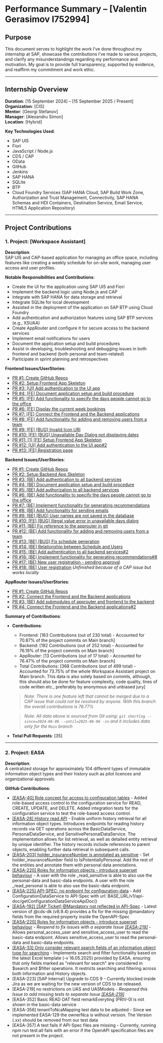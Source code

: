 # Performance Summary – [Valentin Gerasimov I752994]

## Purpose

This document serves to highlight the work I’ve done throughout my internship at SAP, showcase the contributions I’ve made to various projects, and clarify any misunderstandings regarding my performance and motivation. My goal is to provide full transparency, supported by evidence, and reaffirm my commitment and work ethic.

---

## Internship Overview

**Duration**: [15 September 2024] – [15 September 2025 / Present]  
**Organization**: [CIS]  
**Mentor**: [Georgi Stefanov]  
**Manager**: [Alexandru Simon]  
**Location**: [Hybrid]

**Key Technologies Used**:
- SAP UI5
- Fiori
- JavaScript / Node.js
- CDS / CAP
- OData
- GitHub
- Jenkins
- SAP HANA
- SQLite
- BTP 
- Cloud Foundry Services (SAP HANA Cloud, SAP Build Work Zone, Authorization and Trust Management, Connectivity, SAP HANA Schemas and HDI Containers, Destination Service, Email Service, HTML5 Application Repository)


---

## Project Contributions

### 1. Project: [Workspace Assistant]

**Description**:  
SAP UI5 and CAP-based application for managing an office space, including features like creating a weekly schedule for on-site work, managing user access and user profiles.

**Notable Responsibilities and Contributions**:
- Create the UI for the application using SAP UI5 and Fiori
- Implement the backend logic using Node.js and CAP
- Integrate with SAP HANA for data storage and retrieval
- Integrate SQLite for local development
- Assisted in the deployment of the application on SAP BTP using Cloud Foundry
- Add authentication and authorization features using SAP BTP services (e.g., XSUAA)
- Create AppRouter and configure it for secure access to the backend services
- Implement email notifications for users
- Document the application setup and build procedures
- Assist in developing, troubleshooting and debugging issues in both frontend and backend (both personal and team-related)
- Participate in sprint planning and retrospectives


**Frontend Issues/UserStories**:
- [PR #1: Create GitHub Repos](https://github.wdf.sap.corp/orgs/custom-development-bulgaria/projects/1/views/3#)
- [PR #2: Setup Frontend App Skeleton](https://github.wdf.sap.corp/custom-development-bulgaria/WorkspaceAssistant-Backend/issues/1)
- [PR #3: [UI] Add authentication to the UI app](https://github.wdf.sap.corp/custom-development-bulgaria/WorkspaceAssistant-Frontend/issues/2)
- [PR #4: [FE] Document application setup and build procedure](https://github.wdf.sap.corp/custom-development-bulgaria/WorkspaceAssistant-Frontend/issues/11)
- [PR #5: [FE] Add functionality to specify the days people cannot go to the office](https://github.wdf.sap.corp/custom-development-bulgaria/WorkspaceAssistant-Frontend/issues/5)
- [PR #6: [FE] Display the current week bookings](https://github.wdf.sap.corp/custom-development-bulgaria/WorkspaceAssistant-Frontend/issues/6)
- [PR #7: [FE] Connect the Frontend and the Backend applications](https://github.wdf.sap.corp/custom-development-bulgaria/WorkspaceAssistant-Frontend/issues/12)
- [PR #8: [FE] Add functionality for adding and removing users from a team](https://github.wdf.sap.corp/custom-development-bulgaria/WorkspaceAssistant-Frontend/issues/8)
- [PR #9: [FE] [BUG] Invalid Icon URI](https://github.wdf.sap.corp/custom-development-bulgaria/WorkspaceAssistant-Frontend/issues/22)
- [PR #10: [FE] [BUG] Unavailable Day Dialog not displaying dates](https://github.wdf.sap.corp/custom-development-bulgaria/WorkspaceAssistant-Frontend/issues/26)
- [PR #11: [1] [FE] Setup Frontend App Skeleton](https://github.wdf.sap.corp/custom-development-bulgaria/WorkspaceAssistant-Frontend/pull/4)
- [PR #12: [UI] Add authentication to the UI app#2](https://github.wdf.sap.corp/custom-development-bulgaria/WorkspaceAssistant-Frontend/pull/10)
- [PR #13: [FE] Registration page](https://github.wdf.sap.corp/custom-development-bulgaria/WorkspaceAssistant-Frontend/issues/28)

**Backend Issues/UserStories**:
- [PR #1: Create GitHub Repos](https://github.wdf.sap.corp/orgs/custom-development-bulgaria/projects/1/views/3#)
- [PR #2: Setup Backend App Skeleton](https://github.wdf.sap.corp/custom-development-bulgaria/WorkspaceAssistant-Backend/issues/1)
- [PR #3: [BE] Add authentication to all backend services](https://github.wdf.sap.corp/custom-development-bulgaria/WorkspaceAssistant-Backend/issues/2)
- [PR #4: [BE] Document application setup and build procedure](https://github.wdf.sap.corp/custom-development-bulgaria/WorkspaceAssistant-Backend/issues/13)
- [PR #5: [BE] Add authorization to all backend services](https://github.wdf.sap.corp/custom-development-bulgaria/WorkspaceAssistant-Backend/issues/3)
- [PR #6: [BE] Add functionality to specify the days people cannot go to the office](https://github.wdf.sap.corp/custom-development-bulgaria/WorkspaceAssistant-Backend/issues/6)
- [PR #7: [BE] Implement functionality for generating recommendations](https://github.wdf.sap.corp/custom-development-bulgaria/WorkspaceAssistant-Backend/issues/8)
- [PR #8: [BE] Add functionality for sending emails](https://github.wdf.sap.corp/custom-development-bulgaria/WorkspaceAssistant-Backend/issues/5)
- [PR #9: [BE] [BUG] User names are not saved in the database](https://github.wdf.sap.corp/custom-development-bulgaria/WorkspaceAssistant-Backend/issues/25)
- [PR #10: [FE] [BUG] Illegal value error in unavailable days dialog](https://github.wdf.sap.corp/custom-development-bulgaria/WorkspaceAssistant-Backend/issues/26)
- [PR #11: [BE] Fix reference to the approuter in git](https://github.wdf.sap.corp/custom-development-bulgaria/WorkspaceAssistant-Backend/issues/20)
- [PR #12: [BE] Add functionality for adding and removing users from a team](https://github.wdf.sap.corp/custom-development-bulgaria/WorkspaceAssistant-Backend/issues/10)
- [PR #13: [BE] [BUG] Fix schedule generation](https://github.wdf.sap.corp/custom-development-bulgaria/WorkspaceAssistant-Backend/issues/28)
- [PR #14: [BE] Relationship between Schedule and Users](https://github.wdf.sap.corp/custom-development-bulgaria/WorkspaceAssistant-Backend/issues/36)
- [PR #15: [BE] Add authentication to all backend services#2](https://github.wdf.sap.corp/custom-development-bulgaria/WorkspaceAssistant-Backend/pull/12)
- [PR #16: [BE] Implement functionality for generating recommendations#8](https://github.wdf.sap.corp/custom-development-bulgaria/WorkspaceAssistant-Backend/pull/17)
- [PR #17: [BE] New user registration - pending approval](https://github.wdf.sap.corp/custom-development-bulgaria/WorkspaceAssistant-Backend/issues/44)
- [PR #18: [BE] User registration](https://github.wdf.sap.corp/custom-development-bulgaria/WorkspaceAssistant-Backend/issues/38) *Unfinished because of a CAP issue but works locally*

**AppRouter Issues/UserStories**:
- [PR #1: Create GitHub Repos](https://github.wdf.sap.corp/orgs/custom-development-bulgaria/projects/1/views/3#)
- [PR #2: Connect the Frontend and the Backend applications](https://github.wdf.sap.corp/custom-development-bulgaria/WorkspaceAssistant-Approuter/issues/2)
- [PR #3: [BE] Add submodules of approuter and frontend to the backend](https://github.wdf.sap.corp/custom-development-bulgaria/WorkspaceAssistant-Approuter/issues/1)
- [PR #4: Connect the Frontend and the Backend applications#2](https://github.wdf.sap.corp/custom-development-bulgaria/WorkspaceAssistant-Approuter/pull/3)

**Summary of Contributions**:
- **Contributions**: 
    - Frontend: [163 Contributions (out of 230 total) - Accounted for 70.87% of the project commits on Main branch]
    - Backend: [192 Contributions (out of 252 total) - Accounted for 76.19% of the project commits on Main branch]
    - AppRouter: [13 Contributions (out of 17 total) - Accounted for 76.47% of the project commits on Main branch]
    - Total Contributions: [368 Contributions (out of 499 total) - Accounted for 73.75% of the whole Workspace Assistant project on Main branch. This data is also solely based on commits, although, this should also be done for feature complexity, code quality, lines of code written etc., preferably by anonymous and unbiased jury]
    > *Note: There is one feature left that cannot be merged due to a CAP issue that could not be resolved by anyone. With this branch the overall contributions is 76.77%*
    
    > *Note: All data above is sourced from Git using: `git shortlog --since=2024-06-06 --until=2025-06-06 -sn` and it includes data only for the `Main` branch*
- **Total Pull Requests**: [35]

---

### 2. Project: EASA 

**Description**:  
A centralized storage for approximately 104 different types of immutable information object types and their history such as pilot licences and organizational approvals.

**GitHub Contributions**:
- [[EASA-40] Role concept for access to configuration tables](https://github.tools.sap/easa/easa-repif/pull/71) - Added role-based access control to the configuration service for READ, CREATE, UPDATE, and DELETE. Added integration tests for the configuration service to test the role-based access control.
- [[EASA-28] History read API](https://github.tools.sap/easa/easa-repif/pull/90) - Enable uniform history retrieval for all information object types. Introduces endpoints for reading history records via GET operations across the BasicDataService, PersonalDataService, and SensitivePersonalDataService. The implementation allows for list retrieval, as well as detailed entity retrieval by unique identifier. The history records include references to parent objects, enabling further data retrieval in subsequent calls.
- [[EASA-203] holder_insuranceNumber is annotated as sensitive](https://github.tools.sap/easa/easa-repif/pull/93) - Set holder_insuranceNumber field to IsPotentiallyPersonal. Add the rest of the entities and annotate them with personal data annotations.
- [[EASA-220] Roles for information objects - introduce superset behaviour](https://github.tools.sap/easa/easa-repif/pull/101) - A user with the role _read_sensitive is able to also use the personal-data and basic-data endpoints. A user with the role _read_personal is able to also use the basic-data endpoint.
- [[EASA-225] API-SPEC: no endpoint for configuration-data](https://github.tools.sap/easa/easa-repif/pull/110) - Add ConfigurationDataService to API-Spec with url: BASE_URL/v1/api-doc/getConfigurationDataServiceApiDoc()
- [[EASA-192] [SAP Ticket] @Mandatory not reflected in API-Spec](https://github.tools.sap/easa/easa-repif/pull/111) - Latest version of @cds-dk (v8.9.4) provides a fix for the missing @mandatory fields from the required property inside the OpenAPI-Spec
- [[EASA-220] Roles for information objects - introduce superset behaviour](https://github.tools.sap/easa/easa-repif/pull/114) - *Reopend to fix issues with a separate Issue [[EASA-219]](https://github.tools.sap/easa/easa-repif/pull/104)* - Allows personal_access_user and sensitive_access_user to read the basic-data endpoint. Allows sensitive_access_user to read the personal-data and basic-data endpoints.
- [[EASA-33] Only consider relevant search fields of an information object type for searching](https://github.tools.sap/easa/easa-repif/pull/116) - Implements search and filter functionality based on the latest Excel template (-v 16.05.2025) provided by EASA, ensuring that only fields marked as "relevant for search" are considered in $search and $filter operations. It restricts searching and filtering across both Information and History objects.
- [EASA-223] [SAP Internal] Upgrade to CDS 9 - Currently blocked inside Jira as we are waiting for the new version of CDS to be released.
- [EASA-219] no restrictions on UAS and UASModels - *Reopened this Issue to add missing tests to separate Issue [[EASA-219]](https://github.tools.sap/easa/easa-repif/pull/104)*
- [EASA-352] Basic READ OAT field remarkEveryting (PRIV-0I is not shown in the basic-data service
- [EASA-356] tenantToNcaMapping test data to be adjusted - Since we implemented EASA-129 the ownerNca is without version. The Version (.xx) should be removed from our test data
- [EASA-357] A test fails if API-Spec files are missing - Currently, running npm run test:all fails with an error if the OpenAPI specification files are not present in the project.
